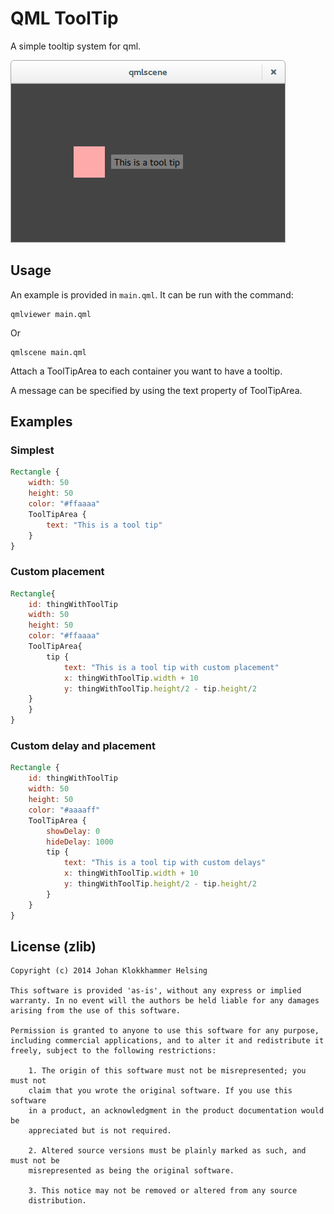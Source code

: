 # QML ToolTip

A simple tooltip system for qml.

![screenshot](screenshot.png)

## Usage

An example is provided in `main.qml`. It can be run with the command:

    qmlviewer main.qml

Or

    qmlscene main.qml

Attach a ToolTipArea to each container you want to have a tooltip.

A message can be specified by using the text property of ToolTipArea.

## Examples

### Simplest

```QML
Rectangle {
    width: 50
    height: 50
    color: "#ffaaaa"
    ToolTipArea {
        text: "This is a tool tip"
    }
}
```

### Custom placement

```QML
Rectangle{
    id: thingWithToolTip
    width: 50
    height: 50
    color: "#ffaaaa"
    ToolTipArea{
        tip {
            text: "This is a tool tip with custom placement"
            x: thingWithToolTip.width + 10
            y: thingWithToolTip.height/2 - tip.height/2
	}
    }
}
```

### Custom delay and placement

```QML
Rectangle {
    id: thingWithToolTip
    width: 50
    height: 50
    color: "#aaaaff"
    ToolTipArea {
        showDelay: 0
        hideDelay: 1000
        tip {
            text: "This is a tool tip with custom delays"
            x: thingWithToolTip.width + 10
            y: thingWithToolTip.height/2 - tip.height/2
        }
    }
}
```

## License (zlib)

    Copyright (c) 2014 Johan Klokkhammer Helsing

    This software is provided 'as-is', without any express or implied
    warranty. In no event will the authors be held liable for any damages
    arising from the use of this software.

    Permission is granted to anyone to use this software for any purpose,
    including commercial applications, and to alter it and redistribute it
    freely, subject to the following restrictions:

        1. The origin of this software must not be misrepresented; you must not
        claim that you wrote the original software. If you use this software
        in a product, an acknowledgment in the product documentation would be
        appreciated but is not required.

        2. Altered source versions must be plainly marked as such, and must not be
        misrepresented as being the original software.

        3. This notice may not be removed or altered from any source
        distribution.
